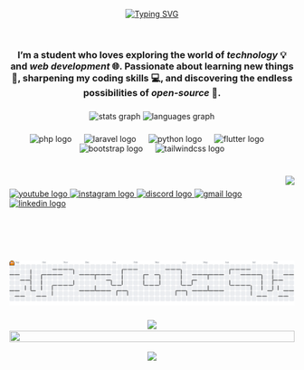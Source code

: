 <div align="center">

[![Typing SVG](https://readme-typing-svg.demolab.com?font=Orbitron&size=24&pause=5000&color=E75480&background=282A36&center=true&vCenter=true&random=true&width=435&lines=Hello+World%2C+I'm+Fazar+Gumelar)](https://git.io/typing-svg)



<br clear="both">

<h3 align="center">I’m a student who loves exploring the world of <b><i>technology</i></b> 💡 and <b><i>web development</i></b> 🌐.  
Passionate about learning new things 🌱, sharpening my coding skills 💻, and discovering the endless possibilities of <b><i>open-source</i></b> 🚀.  </h3>

###

<div align="center">
  <img src="https://github-readme-stats.vercel.app/api?username=fazarprgmr&hide_title=false&hide_rank=false&show_icons=true&include_all_commits=true&count_private=true&disable_animations=false&theme=dracula&locale=en&hide_border=false" height="150" alt="stats graph"  />
  <img src="https://github-readme-stats.vercel.app/api/top-langs?username=fazarprgmr&locale=en&hide_title=false&layout=compact&card_width=320&langs_count=5&theme=dracula&hide_border=false" height="150" alt="languages graph"  />
</div>

###

<div align="center">
  <img src="https://cdn.simpleicons.org/php/777BB4" height="50" alt="php logo"  />
  <img width="14" />
  <img src="https://cdn.simpleicons.org/laravel/FF2D20" height="50" alt="laravel logo"  />
  <img width="14" />
  <img src="https://cdn.jsdelivr.net/gh/devicons/devicon/icons/python/python-original.svg" height="50" alt="python logo"  />
  <img width="14" />
  <img src="https://cdn.jsdelivr.net/gh/devicons/devicon/icons/flutter/flutter-original.svg" height="50" alt="flutter logo"  />
  <img width="14" />
  <img src="https://cdn.jsdelivr.net/gh/devicons/devicon/icons/bootstrap/bootstrap-original.svg" height="50" alt="bootstrap logo"  />
  <img width="14" />
  <img src="https://cdn.simpleicons.org/tailwindcss/06B6D4" height="50" alt="tailwindcss logo"  />
</div>

###

<br clear="both">

<img align="right" height="150" src="https://media3.giphy.com/media/v1.Y2lkPTc5MGI3NjExajU0NGNibDdleTh4NjhjZDQ1NTUyc3B3cDVpcXYyd2ZmMzNiNGxhbyZlcD12MV9pbnRlcm5hbF9naWZfYnlfaWQmY3Q9Zw/oO5EueUxOSzpm/giphy.gif"  />

###

<div align="left">
  <a href="https://www.youtube.com/@fazarprgmr " target="_blank">
    <img src="https://img.shields.io/static/v1?message=Youtube&logo=youtube&label=&color=FF0000&logoColor=white&labelColor=&style=for-the-badge" height="35" alt="youtube logo" />
  </a>
  
  <a href="https://www.instagram.com/fazarpr.gmr/" target="_blank">
    <img src="https://img.shields.io/static/v1?message=Instagram&logo=instagram&label=&color=E4405F&logoColor=white&labelColor=&style=for-the-badge" height="35" alt="instagram logo" />
  </a>
  
  <a href="https://discord.gg/invitecode" target="_blank">
    <img src="https://img.shields.io/static/v1?message=Discord&logo=discord&label=&color=7289DA&logoColor=white&labelColor=&style=for-the-badge" height="35" alt="discord logo" />
  </a>
  
  <a href="fajargmelar858@gmail.com" target="_blank">
    <img src="https://img.shields.io/static/v1?message=Gmail&logo=gmail&label=&color=D14836&logoColor=white&labelColor=&style=for-the-badge" height="35" alt="gmail logo" />
  </a>
  
  <a href="https://www.linkedin.com/in/fajar-gumelar-19557b313/" target="_blank">
    <img src="https://img.shields.io/static/v1?message=LinkedIn&logo=linkedin&label=&color=0077B5&logoColor=white&labelColor=&style=for-the-badge" height="35" alt="linkedin logo" />
  </a>
</div>


###

<br clear="both">

<picture>
  <source media="(prefers-color-scheme: dark)" srcset="https://raw.githubusercontent.com/fazarprgmr/fazarprgmr/output/pacman-contribution-graph-dark.svg">
  <source media="(prefers-color-scheme: light)" srcset="https://raw.githubusercontent.com/fazarprgmr/fazarprgmr/output/pacman-contribution-graph.svg">
  <img alt="pacman contribution graph" src="https://raw.githubusercontent.com/fazarprgmr/fazarprgmr/output/pacman-contribution-graph.svg">
</picture>





###
<p align="center">
<img src="https://raw.githubusercontent.com/trinib/trinib/a5f17399d881c5651a89bfe4a621014b08346cf0/images/marquee.svg">

<!--📏LINE-->
<img src="https://i.imgur.com/dBaSKWF.gif" height="20" width="100%">

<br clear="both">

<div align="center">
  <img src="https://visitor-badge.laobi.icu/badge?page_id=fazarprgmr.fazarprgmr&"  />
</div>


###
